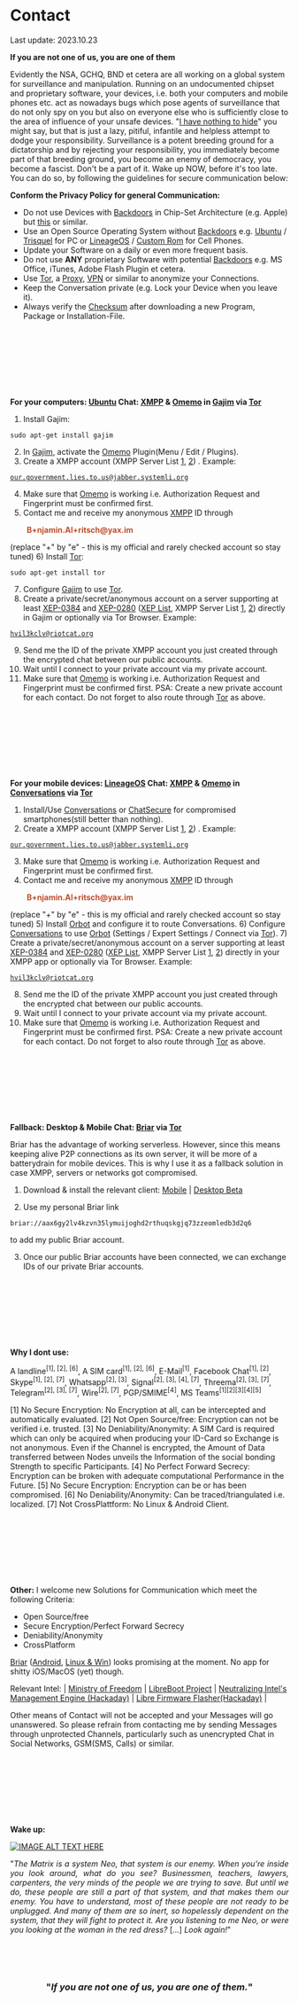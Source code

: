 # Contact
Last update: 2023.10.23

<strong> If you are not one of us, you are one of them</strong>

Evidently the NSA, GCHQ, BND et cetera are all working on a global system for surveillance and manipulation. Running on an undocumented chipset and proprietary software, your devices, i.e. both your computers and mobile phones etc. act as nowadays bugs which pose agents of surveillance that do not only spy on you but also on everyone else who is sufficiently close to the area of influence of your unsafe devices. "<a href="https://wiki.piratenpartei.de/Ich_habe_nichts_zu_verbergen!" target="_blank" rel="noopener">I have nothing to hide</a>" you might say, but that is just a lazy, pitiful, infantile and helpless attempt to dodge your responsibility. Surveillance is a potent breeding ground for a dictatorship and by rejecting your responsibility, you immediately become part of that breeding ground, you become an enemy of democracy, you become a fascist. Don't be a part of it. Wake up NOW, before it's too late. You can do so, by following the guidelines for secure communication below:




<strong>Conform the Privacy Policy for general Communication:</strong>
- Do not use Devices with <a href="https://en.wikipedia.org/wiki/Intel_Active_Management_Technology" target="_blank" rel="noopener">Backdoors</a> in Chip-Set Architecture (e.g. Apple) but <a href="https://minifree.org/product/libreboot-x200/" target="_blank" rel="noopener">this</a> or similar.
- Use an Open Source Operating System without <a href="https://en.wikipedia.org/wiki/Backdoor_(computing)" target="_blank" rel="noopener">Backdoors</a> e.g. <a title="Ubuntu" href="https://en.wikipedia.org/wiki/Ubuntu_(operating_system)" target="_blank" rel="noopener">Ubuntu</a> / <a title="Trisquel" href="http://trisquel.info/" target="_blank" rel="noopener">Trisquel</a> for PC or <a title="LineageOS" href="https://www.lineageos.org/" target="_blank" rel="noopener">LineageOS</a> / <a title="OpenSourceCustomRom" href="https://en.wikipedia.org/wiki/List_of_custom_Android_distributions" target="_blank" rel="noopener">Custom Rom</a> for Cell Phones.
- Update your Software on a daily or even more frequent basis.
- Do not use <strong>ANY</strong> proprietary Software with potential <a href="https://en.wikipedia.org/wiki/Backdoor_(computing)" target="_blank" rel="noopener">Backdoors</a> e.g. MS Office, iTunes, Adobe Flash Plugin et cetera.
- Use <a href="https://en.wikipedia.org/wiki/Tor_(anonymity_network)" target="_blank" rel="noopener">Tor</a>, a <a href="https://en.wikipedia.org/wiki/Proxy_server" target="_blank" rel="noopener">Proxy</a>, <a href="https://en.wikipedia.org/wiki/Virtual_private_network" target="_blank" rel="noopener">VPN</a> or similar to anonymize your Connections.
- Keep the Conversation private (e.g. Lock your Device when you leave it).
- Always verify the <a href="https://en.wikipedia.org/wiki/Checksum" target="_blank" rel="noopener">Checksum</a> after downloading a new Program, Package or Installation-File.

&nbsp;

&nbsp;

&nbsp;

&nbsp;

<strong>For your computers: <a title="Ubuntu" href="https://en.wikipedia.org/wiki/Ubuntu_(operating_system)" target="_blank" rel="noopener">Ubuntu</a> Chat: <a href="https://en.wikipedia.org/wiki/XMPP" target="_blank" rel="noopener">XMPP</a> &amp; <a href="https://gultsch.de/talks/omemo.html#/" target="_blank" rel="noopener">Omemo</a> in <a href="https://gajim.org/index.php?lang=en" target="_blank" rel="noopener">Gajim</a> via <a href="https://www.torproject.org" target="_blank" rel="noopener">Tor</a></strong>

1) Install Gajim:

<code>sudo apt-get install gajim</code>

2) In <a href="https://gajim.org/" target="_blank" rel="noopener">Gajim</a>, activate the <a href="https://gultsch.de/talks/omemo.html#/" target="_blank" rel="noopener">Omemo</a> Plugin(Menu / Edit / Plugins).
3) Create a XMPP account (XMPP Server List <a href="https://hacker10.com/computer-security/the-best-xmppjabber-servers-for-anonymous-chat/" target="_blank" rel="noopener">1</a>, <a href="https://list.jabber.at/" target="_blank" rel="noopener">2</a>) . Example:

<code>our.government.lies.to.us@jabber.systemli.org</code>

4) Make sure that <a href="https://gultsch.de/talks/omemo.html#/" target="_blank" rel="noopener">Omemo</a> is working i.e. Authorization Request and Fingerprint must be confirmed first.
5) Contact me and receive my anonymous <a href="https://en.wikipedia.org/wiki/XMPP" target="_blank" rel="noopener">XMPP</a> ID through
<p style="padding-left: 30px;"><strong><span style="color: #bf4d28;">B+njamin.Al+ritsch@yax.im</span></strong></p>
(replace "+" by "e" - this is my official and rarely checked account so stay tuned)
6) Install <a href="https://www.torproject.org" target="_blank" rel="noopener">Tor</a>:

<code>sudo apt-get install tor</code>

7) Configure <a href="https://gajim.org/" target="_blank" rel="noopener">Gajim</a> to use <a href="https://www.torproject.org" target="_blank" rel="noopener">Tor</a>.
8) Create a private/secret/anonymous account on a server supporting at least <a href="http://xmpp.org/extensions/xep-0384.html" target="_blank" rel="noopener">XEP-0384</a> and <a href="http://xmpp.org/extensions/xep-0280.html" target="_blank" rel="noopener">XEP-0280</a> (<a href="https://xmpp.org/extensions/" target="_blank" rel="noopener">XEP List</a>, XMPP Server List <a href="https://hacker10.com/computer-security/the-best-xmppjabber-servers-for-anonymous-chat/" target="_blank" rel="noopener">1</a>, <a href="https://list.jabber.at/" target="_blank" rel="noopener">2</a>) directly in Gajim or optionally via Tor Browser. Example:

<code>hvil3kclv@riotcat.org</code>

9) Send me the ID of the private XMPP account you just created through the encrypted chat between our public accounts.
10) Wait until I connect to your private account via my private account.
11) Make sure that <a href="https://gultsch.de/talks/omemo.html#/" target="_blank" rel="noopener">Omemo</a> is working i.e. Authorization Request and Fingerprint must be confirmed first.
PSA: Create a new private account for each contact. Do not forget to also route through <a href="https://www.torproject.org" target="_blank" rel="noopener">Tor</a> as above.

&nbsp;

&nbsp;

&nbsp;

&nbsp;

<strong>For your mobile devices: <a href="https://www.lineageos.org/" target="_blank" rel="noopener">LineageOS</a> Chat: <a href="https://en.wikipedia.org/wiki/XMPP" target="_blank" rel="noopener">XMPP</a> &amp; <a href="https://gultsch.de/talks/omemo.html#/" target="_blank" rel="noopener">Omemo</a> in <a href="https://f-droid.org/en/packages/eu.siacs.conversations/" target="_blank" rel="noopener">Conversations</a> via <a href="https://www.torproject.org" target="_blank" rel="noopener">Tor</a></strong>
1) Install/Use <a href="https://f-droid.org/en/packages/eu.siacs.conversations/" target="_blank" rel="noopener">Conversations</a> or <a href="https://apps.apple.com/us/app/chatsecure-messenger/id464200063" target="_blank" rel="noopener">ChatSecure</a> for compromised smartphones(still better than nothing).
2) Create a XMPP account (XMPP Server List <a href="https://hacker10.com/computer-security/the-best-xmppjabber-servers-for-anonymous-chat/" target="_blank" rel="noopener">1</a>, <a href="https://list.jabber.at/" target="_blank" rel="noopener">2</a>) . Example:

<code>our.government.lies.to.us@jabber.systemli.org</code>

3) Make sure that <a href="https://gultsch.de/talks/omemo.html#/" target="_blank" rel="noopener">Omemo</a> is working i.e. Authorization Request and Fingerprint must be confirmed first.
4) Contact me and receive my anonymous <a href="https://en.wikipedia.org/wiki/XMPP" target="_blank" rel="noopener">XMPP</a> ID through
<p style="padding-left: 30px;"><strong><span style="color: #bf4d28;">B+njamin.Al+ritsch@yax.im</span></strong></p>
(replace "+" by "e" - this is my official and rarely checked account so stay tuned)
5) Install <a href="https://guardianproject.info/2012/03/15/our-new-f-droid-app-repository/" target="_blank" rel="noopener">Orbot</a> and configure it to route Conversations.
6) Configure <a href="https://f-droid.org/repository/browse/?fdfilter=conversations&amp;fdid=eu.siacs.conversations" target="_blank" rel="noopener">Conversations</a> to use <a href="https://guardianproject.info/2012/03/15/our-new-f-droid-app-repository/" target="_blank" rel="noopener">Orbot</a> (Settings / Expert Settings / Connect via <a href="https://www.torproject.org" target="_blank" rel="noopener">Tor</a>).
7) Create a private/secret/anonymous account on a server supporting at least <a href="http://xmpp.org/extensions/xep-0384.html" target="_blank" rel="noopener">XEP-0384</a> and <a href="http://xmpp.org/extensions/xep-0280.html" target="_blank" rel="noopener">XEP-0280</a> (<a href="https://xmpp.org/extensions/" target="_blank" rel="noopener">XEP List</a>, XMPP Server List <a href="https://hacker10.com/computer-security/the-best-xmppjabber-servers-for-anonymous-chat/" target="_blank" rel="noopener">1</a>, <a href="https://list.jabber.at/" target="_blank" rel="noopener">2</a>) directly in your XMPP app or optionally via Tor Browser. Example:

<code>hvil3kclv@riotcat.org</code>

8) Send me the ID of the private XMPP account you just created through the encrypted chat between our public accounts.
9) Wait until I connect to your private account via my private account.
10) Make sure that <a href="https://gultsch.de/talks/omemo.html#/" target="_blank" rel="noopener">Omemo</a> is working i.e. Authorization Request and Fingerprint must be confirmed first.
PSA: Create a new private account for each contact. Do not forget to also route through <a href="https://www.torproject.org" target="_blank" rel="noopener">Tor</a> as above.

&nbsp;

&nbsp;

&nbsp;

&nbsp;

<strong>Fallback: Desktop & Mobile Chat: <a href="https://briarproject.org/" target="_blank" rel="noopener">Briar</a> via <a href="https://www.torproject.org" target="_blank" rel="noopener">Tor</a></strong>

Briar has the advantage of working serverless. However, since this means keeping alive P2P connections as its own server, it will be more of a batterydrain for mobile devices. This is why I use it as a fallback solution in case XMPP, servers or networks got compromised.

1) Download & install the relevant client: <a href="https://briarproject.org/installing-briar-via-f-droid/" target="_blank" rel="noopener">Mobile</a> | <a href="https://briarproject.org/download-briar-desktop/" target="_blank" rel="noopener">Desktop Beta</a>

2) Use my personal Briar link 

<code>briar://aax6gy2lv4kzvn35lymuijoghd2rthuqskgjq73zzeomledb3d2q6</code>

to add my public Briar account.

3) Once our public Briar accounts have been connected, we can exchange IDs of our private Briar accounts.

&nbsp;

&nbsp;

&nbsp;

&nbsp;

<strong>Why I dont use:</strong>

A landline<sup>[1], [2], [6]</sup>, A SIM card<sup>[1], [2], [6]</sup>, E-Mail<sup>[1]</sup>, Facebook Chat<sup>[1], [2]</sup>, Skype<sup>[1], [2], [7]</sup>, Whatsapp<sup>[2], [3]</sup>, Signal<sup>[2], [3], [4], [7]</sup>, Threema<sup>[2], [3], [7]</sup>, Telegram<sup>[2], [3], [7]</sup>, Wire<sup>[2], [7]</sup>, PGP/SMIME<sup>[4]</sup>, MS Teams<sup>[1][2][3][4][5]</sup>

[1] No Secure Encryption: No Encryption at all, can be intercepted and automatically evaluated.
[2] Not Open Source/free: Encryption can not be verified i.e. trusted.
[3] No Deniability/Anonymity: A SIM Card is required which can only be acquired when producing your ID-Card so Exchange is not anonymous. Even if the Channel is encrypted, the Amount of Data transferred between Nodes unveils the Information of the social bonding Strength to specific Participants.
[4] No Perfect Forward Secrecy: Encryption can be broken with adequate computational Performance in the Future.
[5] No Secure Encryption: Encryption can be or has been compromised.
[6] No Deniability/Anonymity: Can be traced/triangulated i.e. localized.
[7] Not CrossPlattform: No Linux &amp; Android Client.

&nbsp;

&nbsp;

&nbsp;

&nbsp;

<strong>Other:</strong>
I welcome new Solutions for Communication which meet the following Criteria:

- Open Source/free
- Secure Encryption/Perfect Forward Secrecy
- Deniability/Anonymity
- CrossPlatform

<a href="https://en.wikipedia.org/wiki/Briar_(software)" target="_blank" rel="noopener">Briar</a> (<a href="https://f-droid.org/en/packages/org.briarproject.briar.android/" target="_blank" rel="noopener">Android</a>, <a href="https://briarproject.org/download-briar-desktop/" target="_blank" rel="noopener">Linux &amp; Win</a>) looks promising at the moment. No app for shitty iOS/MacOS (yet) though.

Relevant Intel: | <a href="https://minifree.org/" target="_blank" rel="noopener">Ministry of Freedom</a> | <a href="https://libreboot.org/" target="_blank" rel="noopener">LibreBoot Project</a> | <a href="http://hackaday.com/2016/11/28/neutralizing-intels-management-engine/" target="_blank" rel="noopener">Neutralizing Intel's Management Engine (Hackaday)</a> | <a href="https://hackaday.com/2018/05/26/flash-your-libre-firmware-with-a-libre-programmer/" target="_blank" rel="noopener">Libre Firmware Flasher(Hackaday)</a> |

Other means of Contact will not be accepted and your Messages will go unanswered. So please refrain from contacting me by sending Messages through unprotected Channels, particularly such as unencrypted Chat in Social Networks, GSM(SMS, Calls) or similar.

&nbsp;

&nbsp;

&nbsp;

&nbsp;

<strong>Wake up:</strong>

[![IMAGE ALT TEXT HERE](https://img.youtube.com/vi/Hw88MWoqenQ/0.jpg)](https://www.youtube.com/watch?v=Hw88MWoqenQ)

<p style="text-align: justify;">"<em>The Matrix is a system Neo, that system is our enemy. When you're inside you look around, what do you see? Businessmen, teachers, lawyers, carpenters, the very minds of the people we are trying to save. But until we do, these people are still a part of that system, and that makes them our enemy. You have to understand, most of these people are not ready to be unplugged. And many of them are so inert, so hopelessly dependent on the system, that they will fight to protect it. Are you listening to me Neo, or were you looking at the woman in the red dress?</em> [...]<em> Look again!</em>"</p>
&nbsp;

&nbsp;
<h3 style="text-align: center;"><strong>"<em>If you are not one of us, you are one of them.</em>"</strong></h3>
